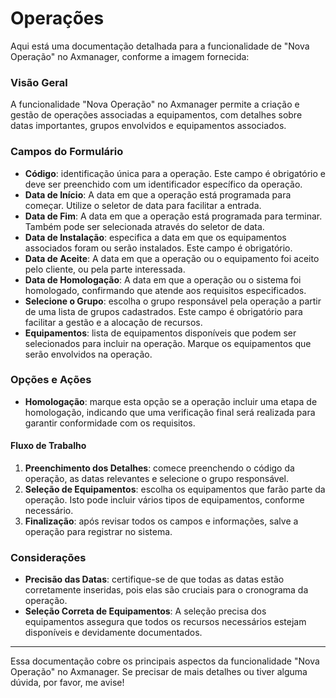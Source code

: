 # Operações

Aqui está uma documentação detalhada para a funcionalidade de "Nova Operação" no Axmanager, conforme a imagem fornecida:



### Visão Geral
A funcionalidade "Nova Operação" no Axmanager permite a criação e gestão de operações associadas a equipamentos, com detalhes sobre datas importantes, grupos envolvidos e equipamentos associados.

### Campos do Formulário
- **Código**: identificação única para a operação. Este campo é obrigatório e deve ser preenchido com um identificador específico da operação.
- **Data de Início**: A data em que a operação está programada para começar. Utilize o seletor de data para facilitar a entrada.
- **Data de Fim**: A data em que a operação está programada para terminar. Também pode ser selecionada através do seletor de data.
- **Data de Instalação**: especifica a data em que os equipamentos associados foram ou serão instalados. Este campo é obrigatório.
- **Data de Aceite**: A data em que a operação ou o equipamento foi aceito pelo cliente, ou pela parte interessada.
- **Data de Homologação**: A data em que a operação ou o sistema foi homologado, confirmando que atende aos requisitos especificados.
- **Selecione o Grupo**: escolha o grupo responsável pela operação a partir de uma lista de grupos cadastrados. Este campo é obrigatório para facilitar a gestão e a alocação de recursos.
- **Equipamentos**: lista de equipamentos disponíveis que podem ser selecionados para incluir na operação. Marque os equipamentos que serão envolvidos na operação.

### Opções e Ações
- **Homologação**: marque esta opção se a operação incluir uma etapa de homologação, indicando que uma verificação final será realizada para garantir conformidade com os requisitos.

#### Fluxo de Trabalho
1. **Preenchimento dos Detalhes**: comece preenchendo o código da operação, as datas relevantes e selecione o grupo responsável.
2. **Seleção de Equipamentos**: escolha os equipamentos que farão parte da operação. Isto pode incluir vários tipos de equipamentos, conforme necessário.
3. **Finalização**: após revisar todos os campos e informações, salve a operação para registrar no sistema.

### Considerações
- **Precisão das Datas**: certifique-se de que todas as datas estão corretamente inseridas, pois elas são cruciais para o cronograma da operação.
- **Seleção Correta de Equipamentos**: A seleção precisa dos equipamentos assegura que todos os recursos necessários estejam disponíveis e devidamente documentados.

---

Essa documentação cobre os principais aspectos da funcionalidade "Nova Operação" no Axmanager. Se precisar de mais detalhes ou tiver alguma dúvida, por favor, me avise!